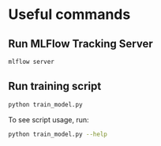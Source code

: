 # Useful commands

## Run MLFlow Tracking Server

```bash
mlflow server
```

## Run training script

```bash
python train_model.py
```

To see script usage, run:

```bash
python train_model.py --help
```
